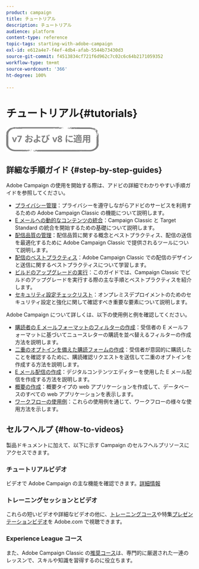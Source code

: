 ```yaml
---
product: campaign
title: チュートリアル
description: チュートリアル
audience: platform
content-type: reference
topic-tags: starting-with-adobe-campaign
exl-id: e612a4e7-f4ef-4db4-afab-5544b73430d3
source-git-commit: f4513834cf721f6d962c7c02c6c64b2171059352
workflow-type: tm+mt
source-wordcount: '366'
ht-degree: 100%

---
```


# チュートリアル{#tutorials}

![](../../assets/common.svg)

## 詳細な手順ガイド {#step-by-step-guides}

Adobe Campaign の使用を開始する際は、アドビの詳細でわかりやすい手順ガイドを参照してください。

* [プライバシー管理](https://helpx.adobe.com/jp/campaign/kb/acc-privacy.html)：プライバシーを遵守しながらアドビのサービスを利用するための Adobe Campaign Classic の機能について説明します。
* [E メールへの動的なコンテンツの統合](https://experienceleague.adobe.com/docs/campaign-classic/using/integrating-with-adobe-experience-cloud/adobe-target/inserting-a-dynamic-image.html?lang=ja)：Campaign Classic と Target Standard の統合を開始するための基礎について説明します。
* [配信品質の管理](../../delivery/using/about-deliverability.md)：配信品質に関する概念とベストプラクティス、配信の送信を最適化するために Adobe Campaign Classic で提供されるツールについて説明します。
* [配信のベストプラクティス](../../delivery/using/delivery-best-practices.md)：Adobe Campaign Classic での配信のデザインと送信に関するベストプラクティスについて学習します。
* [ビルドのアップグレードの実行](https://helpx.adobe.com/jp/campaign/kb/acc-build-upgrade.html)：このガイドでは、Campaign Classic でビルドのアップグレードを実行する際の主な手順とベストプラクティスを紹介します。
* [セキュリティ設定チェックリスト](https://helpx.adobe.com/jp/campaign/kb/acc-security.html)：オンプレミスデプロイメントのためのセキュリティ設定と強化に関して確認すべき重要な要素について説明します。

Adobe Campaign について詳しくは、以下の使用例と例を確認してください。

* [購読者の E メールフォーマットのフィルターの作成](../../platform/using/use-case.md#creating-a-filter-on-the-email-format-of-subscribers)：受信者の E メールフォーマットに基づいてニュースレターの購読を並べ替えるフィルターの作成方法を説明します。
* [二重のオプトインを備えた購読フォームの作成](../../web/using/use-cases--web-forms.md#create-a-subscription--form-with-double-opt-in)：受信者が意図的に購読したことを確認するために、購読確認リクエストを送信して二重のオプトインを作成する方法を説明します。
* [E メール配信の作成](../../web/using/use-case--creating-an-email-delivery.md)：デジタルコンテンツエディターを使用した E メール配信を作成する方法を説明します。
* [概要の作成](../../web/using/use-cases--creating-overviews.md)：概要タイプの web アプリケーションを作成して、データベースのすべての web アプリケーションを表示します。
* [ワークフローの使用例](../../workflow/using/about-workflow-use-cases.md)：これらの使用例を通じて、ワークフローの様々な使用方法を示します。

## セルフヘルプ {#how-to-videos}

製品ドキュメントに加えて、以下に示す Campaign のセルフヘルプリソースにアクセスできます。

### チュートリアルビデオ

ビデオで Adobe Campaign の主な機能を確認できます。[詳細情報](https://experienceleague.adobe.com/docs/campaign-classic-learn/tutorials/overview.html?lang=ja)

### トレーニングセッションとビデオ

これらの短いビデオや詳細なビデオの他に、[トレーニングコース](https://learning.adobe.com/catalog.html)や特集[プレゼンテーションビデオ](https://experienceleague.adobe.com/docs/home-tutorials.html?lang=ja)を Adobe.com で視聴できます。

### Experience League コース

また、Adobe Campaign Classic の[推奨コース](https://experienceleague.adobe.com/?lang=ja#dashboard/learning)は、専門的に厳選された一連のレッスンで、スキルや知識を習得するのに役立ちます。
